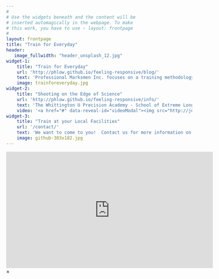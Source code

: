 ```yaml
---
#
# Use the widgets beneath and the content will be
# inserted automagically in the webpage. To make
# this work, you have to use › layout: frontpage
#
layout: frontpage
title: "Train for Everyday"
header:
   image_fullwidth: "header_unsplash_12.jpg"
widget-1:
    title: "Train for Everyday"
    url: 'http://phlow.github.io/feeling-responsive/blog/'
    text: 'Professional Marksmen Inc. focuses on a training methodology that revolves around our Everyday and how we realistically integrate the Defensive Tool within it.'
    image: trainforeveryday.jpg
widget-2:
    title: "Shooting on the Edge of Science"
    url: 'http://phlow.github.io/feeling-responsive/info/'
    text: 'The Whittington U Precision Academy - School of Extreme Long Range: Shooting on the Edge of Science.  Three seperate ranges to facilitate a progressive curriculum, reactive steel targets and 2.07 Mile capabilities.'
    video: '<a href="#" data-reveal-id="videoModal"><img src="http://jonweilerpmi.github.io/pmisite/images/start-video-feeling-responsive-302x182.jpg" width="302" height="182" alt=""></a>'
widget-3:
    title: "Train at your Local Facilities"
    url: '/contact/'
    text: 'We want to come to you!  Contact us for more information on our Mobile Training Courses and hosting a course at your local range!'
    image: github-303x182.jpg
---
```



<div id="videoModal" class="reveal-modal large" data-reveal="">
  <div class="flex-video widescreen vimeo" style="display: block;">
		<iframe width="560" height="315" src="https://www.youtube.com/embed/U-rqvPWDUvU" frameborder="0" allowfullscreen></iframe>  </div>
  <a class="close-reveal-modal">&#215;</a>
</div>